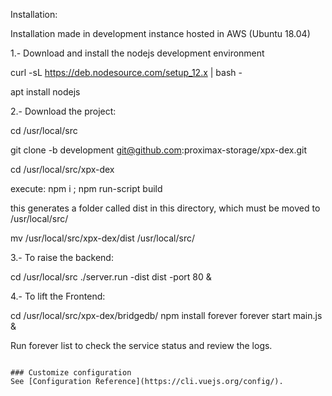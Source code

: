 Installation:

Installation made in development instance hosted in AWS (Ubuntu 18.04)

1.- Download and install the nodejs development environment

curl -sL https://deb.nodesource.com/setup_12.x | bash -

apt install nodejs

2.- Download the project:

cd /usr/local/src
 
git clone -b development git@github.com:proximax-storage/xpx-dex.git

cd /usr/local/src/xpx-dex

execute: npm i ; npm run-script build

this generates a folder called dist in this directory, which must be moved to /usr/local/src/

mv /usr/local/src/xpx-dex/dist /usr/local/src/


3.- To raise the backend:

cd /usr/local/src
./server.run -dist dist -port 80 &

4.- To lift the Frontend: 

cd /usr/local/src/xpx-dex/bridgedb/
npm install forever 
forever start main.js &

Run forever list to check the service status and review the logs.
```

### Customize configuration
See [Configuration Reference](https://cli.vuejs.org/config/).

